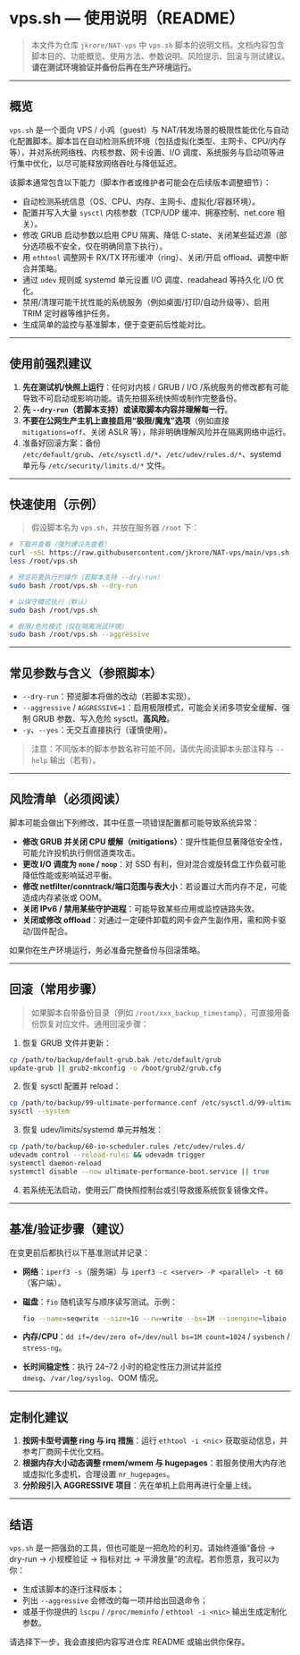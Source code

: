 # vps.sh — 使用说明（README）

> 本文件为仓库 `jkrore/NAT-vps` 中 `vps.sh` 脚本的说明文档。文档内容包含脚本目的、功能概览、使用方法、参数说明、风险提示、回滚与测试建议。**请在测试环境验证并备份后再在生产环境运行。**

---

## 概览

`vps.sh` 是一个面向 VPS / 小鸡（guest）与 NAT/转发场景的极限性能优化与自动化配置脚本。脚本旨在自动检测系统环境（包括虚拟化类型、主网卡、CPU/内存等），并对系统网络栈、内核参数、网卡设置、I/O 调度、系统服务与启动项等进行集中优化，以尽可能释放网络吞吐与降低延迟。

该脚本通常包含以下能力（脚本作者或维护者可能会在后续版本调整细节）：

* 自动检测系统信息（OS、CPU、内存、主网卡、虚拟化/容器环境）。
* 配置并写入大量 `sysctl` 内核参数（TCP/UDP 缓冲、拥塞控制、net.core 相关）。
* 修改 GRUB 启动参数以启用 CPU 隔离、降低 C-state、关闭某些延迟源（部分选项极不安全，仅在明确同意下执行）。
* 用 `ethtool` 调整网卡 RX/TX 环形缓冲（ring）、关闭/开启 offload、调整中断合并策略。
* 通过 `udev` 规则或 systemd 单元设置 I/O 调度、readahead 等持久化 I/O 优化。
* 禁用/清理可能干扰性能的系统服务（例如桌面/打印/自动升级等）、启用 TRIM 定时器等维护任务。
* 生成简单的监控与基准脚本，便于变更前后性能对比。

---

## 使用前强烈建议

1. **先在测试机/快照上运行**：任何对内核 / GRUB / I/O /系统服务的修改都有可能导致不可启动或影响功能。请先拍摄系统快照或制作完整备份。
2. **先 `--dry-run`（若脚本支持）或读取脚本内容并理解每一行**。
3. **不要在公网生产主机上直接启用“极限/魔鬼”选项**（例如直接 `mitigations=off`、关闭 ASLR 等），除非明确理解风险并在隔离网络中运行。
4. 准备好回滚方案：备份 `/etc/default/grub`、`/etc/sysctl.d/*`、`/etc/udev/rules.d/*`、systemd 单元与 `/etc/security/limits.d/*` 文件。

---

## 快速使用（示例）

> 假设脚本名为 `vps.sh`，并放在服务器 `/root` 下：

```bash
# 下载并查看（强烈建议先查看）
curl -sSL https://raw.githubusercontent.com/jkrore/NAT-vps/main/vps.sh -o /root/vps.sh
less /root/vps.sh

# 预览将要执行的操作（若脚本支持 --dry-run）
sudo bash /root/vps.sh --dry-run

# 以保守模式执行（默认）
sudo bash /root/vps.sh

# 极限/危险模式（仅在隔离测试环境）
sudo bash /root/vps.sh --aggressive
```

---

## 常见参数与含义（参照脚本）

* `--dry-run`：预览脚本将做的改动（若脚本实现）。
* `--aggressive` / `AGGRESSIVE=1`：启用极限模式，可能会关闭多项安全缓解、强制 GRUB 参数、写入危险 sysctl。**高风险**。
* `-y`、`--yes`：无交互直接执行（谨慎使用）。

> 注意：不同版本的脚本参数名称可能不同，请优先阅读脚本头部注释与 `--help` 输出（若有）。

---

## 风险清单（必须阅读）

脚本可能会做出下列修改，其中任意一项错误配置都可能导致系统异常：

* **修改 GRUB 并关闭 CPU 缓解（mitigations）**：提升性能但显著降低安全性，可能允许投机执行侧信道类攻击。
* **更改 I/O 调度为 `none` / `noop`**：对 SSD 有利，但对混合或旋转盘工作负载可能降低性能或影响延迟平衡。
* **修改 netfilter/conntrack/端口范围与表大小**：若设置过大而内存不足，可能造成内存紧张或 OOM。
* **关闭 IPv6 / 禁用某些守护进程**：可能导致某些应用或监控链路失效。
* **关闭或修改 offload**：对通过一定硬件卸载的网卡会产生副作用，需和网卡驱动/固件配合。

如果你在生产环境运行，务必准备完整备份与回滚策略。

---

## 回滚（常用步骤）

> 如果脚本自带备份目录（例如 `/root/xxx_backup_timestamp`），可直接用备份恢复对应文件。通用回滚步骤：

1. 恢复 GRUB 文件并更新：

```bash
cp /path/to/backup/default-grub.bak /etc/default/grub
update-grub || grub2-mkconfig -o /boot/grub2/grub.cfg
```

2. 恢复 sysctl 配置并 reload：

```bash
cp /path/to/backup/99-ultimate-performance.conf /etc/sysctl.d/99-ultimate-performance.conf
sysctl --system
```

3. 恢复 udev/limits/systemd 单元并触发：

```bash
cp /path/to/backup/60-io-scheduler.rules /etc/udev/rules.d/
udevadm control --reload-rules && udevadm trigger
systemctl daemon-reload
systemctl disable --now ultimate-performance-boot.service || true
```

4. 若系统无法启动，使用云厂商快照控制台或引导救援系统恢复镜像文件。

---

## 基准/验证步骤（建议）

在变更前后都执行以下基准测试并记录：

* **网络**：`iperf3 -s`（服务端）与 `iperf3 -c <server> -P <parallel> -t 60`（客户端）。
* **磁盘**：`fio` 随机读写与顺序读写测试。示例：

  ```bash
  fio --name=seqwrite --size=1G --rw=write --bs=1M --ioengine=libaio --direct=1 --numjobs=1 --time_based --runtime=60
  ```
* **内存/CPU**：`dd if=/dev/zero of=/dev/null bs=1M count=1024` / `sysbench` / `stress-ng`。
* **长时间稳定性**：执行 24–72 小时的稳定性压力测试并监控 `dmesg`、`/var/log/syslog`、OOM 情况。

---

## 定制化建议

1. **按网卡型号调整 ring 与 irq 措施**：运行 `ethtool -i <nic>` 获取驱动信息，并参考厂商网卡优化文档。
2. **根据内存大小动态调整 rmem/wmem 与 hugepages**：若服务使用大内存池或虚拟化多虚机，合理设置 `nr_hugepages`。
3. **分阶段引入 AGGRESSIVE 项目**：先在单机上启用再进行全量上线。

---

## 结语

`vps.sh` 是一把强劲的工具，但也可能是一把危险的利刃。请始终遵循“备份 → dry-run → 小规模验证 → 指标对比 → 平滑放量”的流程。若你愿意，我可以为你：

* 生成该脚本的逐行注释版本；
* 列出 `--aggressive` 会修改的每一项并给出回退命令；
* 或基于你提供的 `lscpu` / `/proc/meminfo` / `ethtool -i <nic>` 输出生成定制化参数。

请选择下一步，我会直接把内容写进仓库 README 或输出供你保存。

